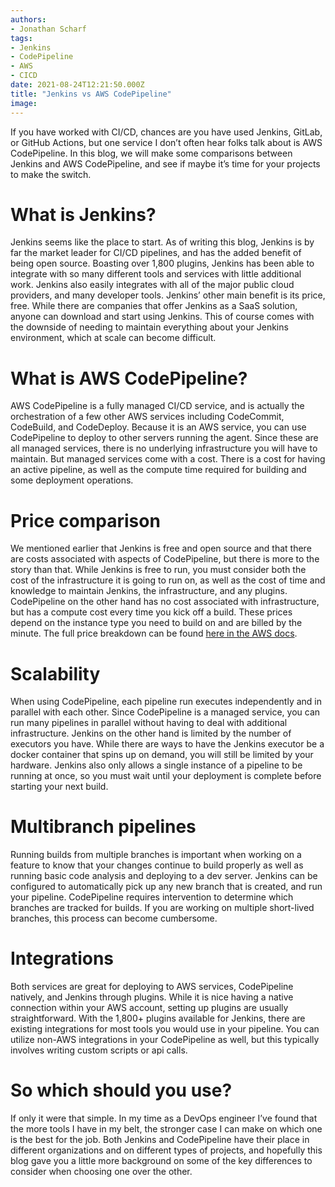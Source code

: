 ```yaml
---
authors:
- Jonathan Scharf
tags:
- Jenkins
- CodePipeline
- AWS
- CICD
date: 2021-08-24T12:21:50.000Z
title: "Jenkins vs AWS CodePipeline"
image: 
---
```


If you have worked with CI/CD, chances are you have used Jenkins, GitLab, or GitHub Actions, but one service I don’t often hear folks talk about is AWS CodePipeline. In this blog, we will make some comparisons between Jenkins and AWS CodePipeline, and see if maybe it’s time for your projects to make the switch.


# What is Jenkins?

Jenkins seems like the place to start. As of writing this blog, Jenkins is by far the market leader for CI/CD pipelines, and has the added benefit of being open source. Boasting over 1,800 plugins, Jenkins has been able to integrate with so many different tools and services with little additional work. Jenkins also easily integrates with all of the major public cloud providers, and many developer tools. Jenkins’ other main benefit is its price, free. While there are companies that offer Jenkins as a SaaS solution, anyone can download and start using Jenkins. This of course comes with the downside of needing to maintain everything about your Jenkins environment, which at scale can become difficult.


# What is AWS CodePipeline?

AWS CodePipeline is a fully managed CI/CD service, and is actually the orchestration of a few other AWS services including CodeCommit, CodeBuild, and CodeDeploy. Because it is an AWS service, you can use CodePipeline to deploy to other servers running the agent. Since these are all managed services, there is no underlying infrastructure you will have to maintain. But managed services come with a cost. There is a cost for having an active pipeline, as well as the compute time required for building and some deployment operations. 


# Price comparison

We mentioned earlier that Jenkins is free and open source and that there are costs associated with aspects of CodePipeline, but there is more to the story than that. While Jenkins is free to run, you must consider both the cost of the infrastructure it is going to run on, as well as the cost of time and knowledge to maintain Jenkins, the infrastructure, and any plugins. CodePipeline on the other hand has no cost associated with infrastructure, but has a compute cost every time you kick off a build. These prices depend on the instance type you need to build on and are billed by the minute. The full price breakdown can be found [here in the AWS docs](https://aws.amazon.com/codebuild/pricing/?nc=sn&loc=3). 


# Scalability

When using CodePipeline, each pipeline run executes independently and in parallel with each other. Since CodePipeline is a managed service, you can run many pipelines in parallel without having to deal with additional infrastructure. Jenkins on the other hand is limited by the number of executors you have. While there are ways to have the Jenkins executor be a docker container that spins up on demand, you will still be limited by your hardware. Jenkins also only allows a single instance of a pipeline to be running at once, so you must wait until your deployment is complete before starting your next build.


# Multibranch pipelines

Running builds from multiple branches is important when working on a feature to know that your changes continue to build properly as well as running basic code analysis and deploying to a dev server. Jenkins can be configured to automatically pick up any new branch that is created, and run your pipeline. CodePipeline requires intervention to determine which branches are tracked for builds. If you are working on multiple short-lived branches, this process can become cumbersome.


# Integrations

Both services are great for deploying to AWS services, CodePipeline natively, and Jenkins through plugins. While it is nice having a native connection within your AWS account, setting up plugins are usually straightforward. With the 1,800+ plugins available for Jenkins, there are existing integrations for most tools you would use in your pipeline. You can utilize non-AWS integrations in your CodePipeline as well, but this typically involves writing custom scripts or api calls. 


# So which should you use?

If only it were that simple. In my time as a DevOps engineer I’ve found that the more tools I have in my belt, the stronger case I can make on which one is the best for the job. Both Jenkins and CodePipeline have their place in different organizations and on different types of projects, and hopefully this blog gave you a little more background on some of the key differences to consider when choosing one over the other.

